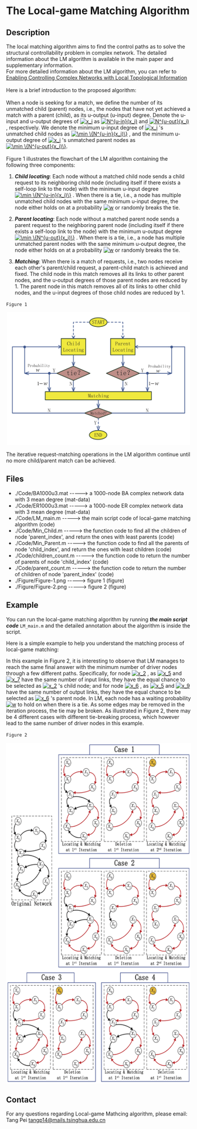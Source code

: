


The Local-game Matching Algorithm
===
Description
---
The local matching algorithm aims to find the control paths as to solve the structural controllability problem in complex network.
The detailed information about the LM algorithm is available in the main paper and supplementary information. \
For more detailed information about the LM algorithm, you can refer to \
[Enabling Controlling Complex Networks with Local Topological Information](https://www.nature.com/articles/s41598-018-22655-5)\
\
Here is a brief introduction to the proposed algorithm: \
\
When a node is seeking for a match, we define the number of its unmatched child (parent) nodes, i.e.,
the nodes that have not yet achieved a match with a parent (child), as its u-output (u-input) degree.
Denote  the u-input and u-output degrees of 
<a href="http://www.codecogs.com/eqnedit.php?latex=x_i" target="_blank"><img src="http://latex.codecogs.com/svg.latex?x_i" title="x_i" /></a>
as 
<a href="http://www.codecogs.com/eqnedit.php?latex=N^{u-in}(x_i)" target="_blank"><img src="http://latex.codecogs.com/svg.latex?N^{u-in}(x_i)" title="N^{u-in}(x_i)" /></a>
and 
<a href="http://www.codecogs.com/eqnedit.php?latex=N^{u-out}(x_i)" target="_blank"><img src="http://latex.codecogs.com/svg.latex?N^{u-out}(x_i)" title="N^{u-out}(x_i)" /></a>
, respectively. We denote the minimum u-input degree of 
<a href="http://www.codecogs.com/eqnedit.php?latex=x_i" target="_blank"><img src="http://latex.codecogs.com/svg.latex?x_i" title="x_i" /></a>
's unmatched child nodes as 
<a href="http://www.codecogs.com/eqnedit.php?latex=\min&space;\{N^{u-in}(x_i)\}" target="_blank"><img src="http://latex.codecogs.com/svg.latex?\min&space;\{N^{u-in}(x_i)\}" title="\min \{N^{u-in}(x_i)\}" /></a>
, and the minimum u-output degree of 
<a href="http://www.codecogs.com/eqnedit.php?latex=x_i" target="_blank"><img src="http://latex.codecogs.com/svg.latex?x_i" title="x_i" /></a>
's unmatched parent nodes as 
<a href="http://www.codecogs.com/eqnedit.php?latex=\min&space;\{N^{u-out}(x_i)\}" target="_blank"><img src="http://latex.codecogs.com/svg.latex?\min&space;\{N^{u-out}(x_i)\}" title="\min \{N^{u-out}(x_i)\}" /></a>.\
\
Figure 1 illustrates  the flowchart of the LM algorithm containing the following three components:

1. ***Child locating***: Each node without  a matched child node sends a child request to  its  neighboring child node (including itself if there exists a self-loop link to the
node)  with the minimum u-input degree 
<a href="http://www.codecogs.com/eqnedit.php?latex=\min&space;\{N^{u-in}(x_i)\}" target="_blank"><img src="http://latex.codecogs.com/svg.latex?\min&space;\{N^{u-in}(x_i)\}" title="\min \{N^{u-in}(x_i)\}" /></a>
.  When there is a tie, i.e.,
a node has multiple unmatched child nodes with the same minimum
u-input degree, the node either  holds on at a probability 
<a href="http://www.codecogs.com/eqnedit.php?latex=w" target="_blank"><img src="http://latex.codecogs.com/svg.latex?w" title="w" /></a>
or randomly breaks the tie.

2. ***Parent locating***: Each node without a matched parent node
sends a parent request to the neighboring parent node  (including itself if there exists a self-loop link to the
node)  with the minimum
u-output degree 
<a href="http://www.codecogs.com/eqnedit.php?latex=\min&space;\{N^{u-out}(x_i)\}" target="_blank"><img src="http://latex.codecogs.com/svg.latex?\min&space;\{N^{u-out}(x_i)\}" title="\min \{N^{u-out}(x_i)\}" /></a>
.  When there is a tie, i.e.,
  a node has multiple unmatched parent nodes with the same minimum
u-output degree,   the node either holds on at a probability 
<a href="http://www.codecogs.com/eqnedit.php?latex=w" target="_blank"><img src="http://latex.codecogs.com/svg.latex?w" title="w" /></a>
or randomly breaks the tie.

3. ***Matching***: When there is a match of requests, i.e., two nodes receive each other's parent/child request,  a
parent-child match is achieved and fixed. The child node in this match
removes all its links to other parent nodes, and the u-output degrees of those
parent nodes are reduced by 1. The parent node in this match removes all
of its links to other child nodes, and the u-input degrees of those child nodes
are reduced by 1.

`Figure 1`
<div align=center><img width="500" height="362" src="/Figure/Figure-1.png" alt="Figure 1"/></div>

The iterative request-matching operations in the LM algorithm  continue  until no more child/parent match can be achieved.

Files
---
* ./Code/BA1000u3.mat -----> a 1000-node BA complex network data with 3 mean degree (mat-data)
* ./Code/ER1000u3.mat -----> a 1000-node ER complex network data with 3 mean degree (mat-data)
* ./Code/LM_main.m -----> the main script code of local-game matching algorithm (code)
* ./Code/Min_Child.m	-----> the function code to find all the children of node 'parent_index', and return the ones with least parents (code)
* ./Code/Min_Parent.m -----> the function code to find all the parents of node 'child_index', and return the ones with least children (code)
* ./Code/children_count.m -----> the function code to return the number of parents of node 'child_index' (code)
* ./Code/parent_count.m -----> the function code to return the number of children of node 'parent_index' (code)
* ./Figure/Figure-1.png -----> figure 1 (figure)
* ./Figure/Figure-2.png -----> figure 2 (figure)

Example
---
You can run the local-game matching algorithm by running ***the main script code*** `LM_main.m` and the detailed annotation about the algorithm
is inside the script.

Here is a simple example to help you understand the matching process of local-game matching:

In this example in Figure 2, it is interesting to observe that
LM manages to reach the same final answer with the minimum number of
driver nodes  through a few different paths. Specifically,
for node 
<a href="http://www.codecogs.com/eqnedit.php?latex=x_2" target="_blank"><img src="http://latex.codecogs.com/svg.latex?x_2" title="x_2" /></a>
, as 
<a href="http://www.codecogs.com/eqnedit.php?latex=x_5" target="_blank"><img src="http://latex.codecogs.com/svg.latex?x_5" title="x_5" /></a>
and 
<a href="http://www.codecogs.com/eqnedit.php?latex=x_7" target="_blank"><img src="http://latex.codecogs.com/svg.latex?x_7" title="x_7" /></a>
have the same number of input links, they have the equal chance to
be selected as 
<a href="http://www.codecogs.com/eqnedit.php?latex=x_2" target="_blank"><img src="http://latex.codecogs.com/svg.latex?x_2" title="x_2" /></a>
's child node;  and for node 
<a href="http://www.codecogs.com/eqnedit.php?latex=x_6" target="_blank"><img src="http://latex.codecogs.com/svg.latex?x_6" title="x_6" /></a>
, as 
<a href="http://www.codecogs.com/eqnedit.php?latex=x_5" target="_blank"><img src="http://latex.codecogs.com/svg.latex?x_5" title="x_5" /></a>
 and 
<a href="http://www.codecogs.com/eqnedit.php?latex=x_9" target="_blank"><img src="http://latex.codecogs.com/svg.latex?x_9" title="x_9" /></a>
 have the same number of output links, they have the equal chance to
be selected as 
<a href="http://www.codecogs.com/eqnedit.php?latex=x_6" target="_blank"><img src="http://latex.codecogs.com/svg.latex?x_6" title="x_6" /></a>
's  parent node.
In LM,  each node has a waiting probability 
<a href="http://www.codecogs.com/eqnedit.php?latex=w" target="_blank"><img src="http://latex.codecogs.com/svg.latex?w" title="w" /></a>
to hold on when there is a tie. As some edges may be removed in the iteration process, the tie may be broken. As illustrated in Figure 2, there may be 4 different cases with different tie-breaking process, 
which however lead to the same number of driver nodes in this example.

`Figure 2`
<div align=center><img width="600" height="929" src="/Figure/Figure-2.png" alt="Figure 2"/></div>

Contact
---
For any questions regarding Local-game Mathcing algorithm, please email:\
Tang Pei tangp14@mails.tsinghua.edu.cn
